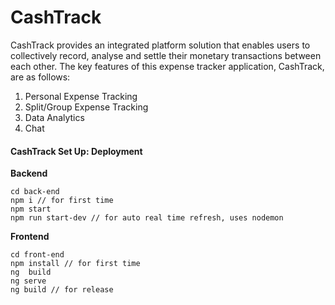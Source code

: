 # CashTrack

CashTrack provides an integrated platform solution that enables users to collectively record, analyse and settle their monetary transactions between each other. The key features of this expense tracker application, CashTrack, are as follows:

1. Personal Expense Tracking
2. Split/Group Expense Tracking
3. Data Analytics
4. Chat

#### CashTrack Set Up: Deployment

<b> Backend </b>
```
cd back-end
npm i // for first time
npm start 
npm run start-dev // for auto real time refresh, uses nodemon
````

<b> Frontend </b>
````
cd front-end
npm install // for first time
ng  build
ng serve
ng build // for release
````
